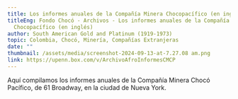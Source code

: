 ```yaml
---
title: Los informes anuales de la Compañía Minera Chocopacífico (en inglés)
titleEng: Fondo Chocó - Archivos - Los informes anuales de la Compañía Minera
  Chocopacífico (en inglés)
author: South American Gold and Platinum (1919-1973)
topic: Colombia, Chocó, Minería, Compañías Extranjeras
date: ""
thumbnail: /assets/media/screenshot-2024-09-13-at-7.27.08 am.png
link: https://upenn.box.com/v/ArchivoAfroInformesCMCP
---
```

Aquí compilamos los informes anuales de la Compañía Minera Chocó Pacífico, de 61 Broadway, en la ciudad de Nueva York.
